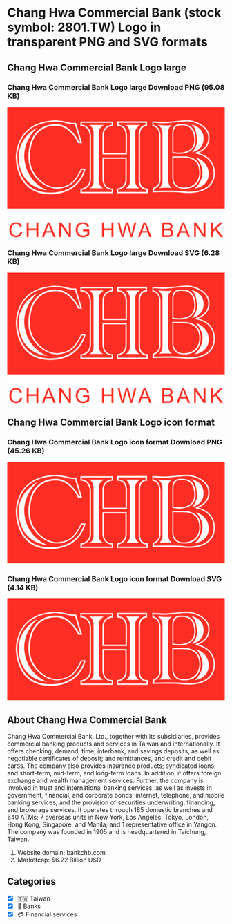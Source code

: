 # Chang Hwa Commercial Bank (stock symbol: 2801.TW) Logo in transparent PNG and SVG formats

## Chang Hwa Commercial Bank Logo large

### Chang Hwa Commercial Bank Logo large Download PNG (95.08 KB)

![Chang Hwa Commercial Bank Logo large Download PNG (95.08 KB)](/img/orig/2801.TW_BIG-dc9021f4.png)

### Chang Hwa Commercial Bank Logo large Download SVG (6.28 KB)

![Chang Hwa Commercial Bank Logo large Download SVG (6.28 KB)](/img/orig/2801.TW_BIG-8dd0aaa8.svg)

## Chang Hwa Commercial Bank Logo icon format

### Chang Hwa Commercial Bank Logo icon format Download PNG (45.26 KB)

![Chang Hwa Commercial Bank Logo icon format Download PNG (45.26 KB)](/img/orig/2801.TW-fd6a772c.png)

### Chang Hwa Commercial Bank Logo icon format Download SVG (4.14 KB)

![Chang Hwa Commercial Bank Logo icon format Download SVG (4.14 KB)](/img/orig/2801.TW-1785becf.svg)

## About Chang Hwa Commercial Bank

Chang Hwa Commercial Bank, Ltd., together with its subsidiaries, provides commercial banking products and services in Taiwan and internationally. It offers checking, demand, time, interbank, and savings deposits, as well as negotiable certificates of deposit; and remittances, and credit and debit cards. The company also provides insurance products; syndicated loans; and short-term, mid-term, and long-term loans. In addition, it offers foreign exchange and wealth management services. Further, the company is involved in trust and international banking services, as well as invests in government, financial, and corporate bonds; internet, telephone, and mobile banking services; and the provision of securities underwriting, financing, and brokerage services. It operates through 185 domestic branches and 640 ATMs; 7 overseas units in New York, Los Angeles, Tokyo, London, Hong Kong, Singapore, and Manila; and 1 representative office in Yangon. The company was founded in 1905 and is headquartered in Taichung, Taiwan.

1. Website domain: bankchb.com
2. Marketcap: $6.22 Billion USD


## Categories
- [x] 🇹🇼 Taiwan
- [x] 🏦 Banks
- [x] 💳 Financial services
